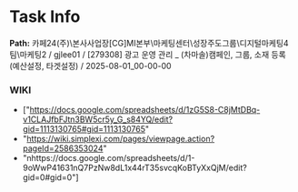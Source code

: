 # Task Info

**Path:** 카페24(주)\본사사업장\[CG]MI본부\마케팅센터\성장주도그룹\디지털마케팅4팀\마케팅2 / gjlee01 / [279308] 광고 운영 관리 _ (차마솔)캠페인, 그룹, 소재 등록(예산설정, 타겟설정) / 2025-08-01_00-00-00

### WIKI
- ["https://docs.google.com/spreadsheets/d/1zG5S8-C8jMtDBq-v1CLAJfbFJtn3BW5cr5y_G_s84YQ/edit?gid=1113130765#gid=1113130765"
- "https://wiki.simplexi.com/pages/viewpage.action?pageId=2586353024"
- "nhttps://docs.google.com/spreadsheets/d/1-9oWwP41631nQ7PzNw8dL1x44rT35svcqKoBTyXxQjM/edit?gid=0#gid=0"]

